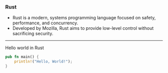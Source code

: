 ### Rust
- Rust is a modern, systems programming language focused on safety, performance, and concurrency.
- Developed by Mozilla, Rust aims to provide low-level control without sacrificing security.

---

Hello world in Rust

```rs
pub fn main() {
    println!("Hello, World!");
}

```
